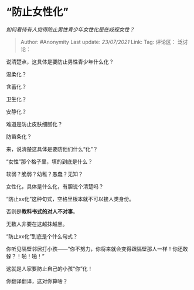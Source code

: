 # “防止女性化”
*如何看待有人觉得防止男性青少年女性化是在歧视女性？*

> Author: #Anonymity
> Last update: *23/07/2021*
> Link:
> Tag:
> 评论区：
> 泛讨论：

说清楚点，这具体是要防止男性青少年什么化？

温柔化？

含蓄化？

卫生化？

安静化？

难道是防止皮肤细腻化？

防苗条化？

来，说清楚这具体是要防他们什么“化”？

“女性”那个格子里，填的到底是什么？

软弱？脆弱？幼稚？愚蠢？无知？

女性化，具体是什么化，有胆说个清楚吗？

“防止xx化”这种句式，空格里根本就不可以接人类身份。

否则是**教科书式的对人不对事**。

无数人非要在这越抹越黑。

“防止xx化”到底是个什么句式？

你听见隔壁邻居打小孩——“你不努力，你将来就会变得跟隔壁那人一样！你还敢躲？！啪！啪！”

这就是人家要防止自己的小孩“你”化！

你翻译翻译，这对你算啥？
